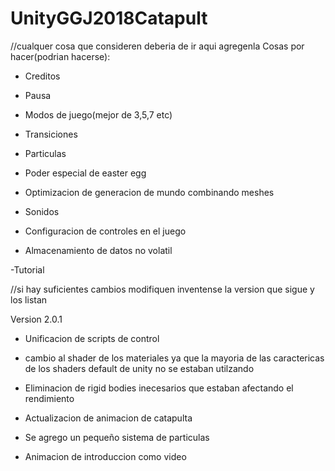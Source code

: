 # UnityGGJ2018Catapult


//cualquer cosa que consideren deberia de ir aqui agregenla
Cosas por hacer(podrian hacerse):

- Creditos

- Pausa

- Modos de juego(mejor de 3,5,7 etc)

- Transiciones

- Particulas

- Poder especial de easter egg

- Optimizacion de generacion de mundo combinando meshes

- Sonidos

- Configuracion de controles en el juego

- Almacenamiento de datos no volatil

-Tutorial



//si hay suficientes cambios modifiquen inventense la version que sigue y los listan













Version 2.0.1

- Unificacion de scripts de control

- cambio al shader de los materiales ya que la mayoria de las caractericas
  de los shaders default de unity no se estaban utilzando
  
- Eliminacion de rigid bodies inecesarios que estaban afectando el rendimiento

- Actualizacion de animacion de catapulta

- Se agrego un pequeño sistema de particulas

- Animacion de introduccion como video
